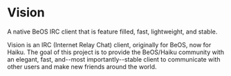 # Vision
A native BeOS IRC client that is feature filled, fast, lightweight, and stable.

Vision is an IRC (Internet Relay Chat) client, originally for
BeOS, now for Haiku. The goal of this project is to provide the BeOS/Haiku
community with an elegant, fast, and--most importantly--stable client to
communicate with other users and make new friends around the world.
